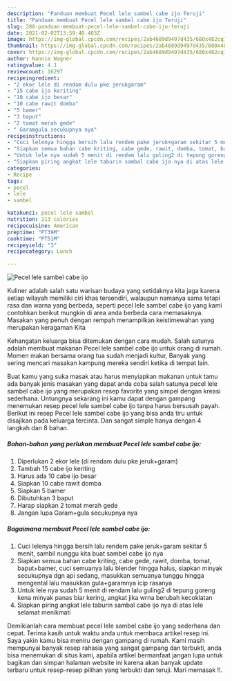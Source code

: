 ```yaml
---
description: "Panduan membuat Pecel lele sambel cabe ijo Teruji"
title: "Panduan membuat Pecel lele sambel cabe ijo Teruji"
slug: 288-panduan-membuat-pecel-lele-sambel-cabe-ijo-teruji
date: 2021-02-02T13:59:40.403Z
image: https://img-global.cpcdn.com/recipes/2ab4689d9497d435/680x482cq70/pecel-lele-sambel-cabe-ijo-foto-resep-utama.jpg
thumbnail: https://img-global.cpcdn.com/recipes/2ab4689d9497d435/680x482cq70/pecel-lele-sambel-cabe-ijo-foto-resep-utama.jpg
cover: https://img-global.cpcdn.com/recipes/2ab4689d9497d435/680x482cq70/pecel-lele-sambel-cabe-ijo-foto-resep-utama.jpg
author: Nannie Wagner
ratingvalue: 4.1
reviewcount: 16297
recipeingredient:
- "2 ekor lele di rendam dulu pke jerukgaram"
- "15 cabe ijo keriting"
- "10 cabe ijo besar"
- "10 cabe rawit domba"
- "5 bamer"
- "3 baput"
- "2 tomat merah gede"
- " Garamgula secukupnya nya"
recipeinstructions:
- "Cuci lelenya hingga bersih lalu rendem pake jeruk+garam sekitar 5 menit, sambil nunggu kita buat sambel cabe ijo nya"
- "Siapkan semua bahan cabe kriting, cabe gede, rawit, domba, tomat, baput+bamer, cuci semuanya lalu blender hingga halus, siapkan minyak secukupnya dgn api sedang, masukkan semuanya tunggu hingga mengental lalu masukkan gula+garamnya icip rasanya"
- "Untuk lele nya sudah 5 menit di rendam lalu guling2 di tepung goreng kena minyak panas biar kering, angkat jika wrna berubah kecoklatan"
- "Siapkan piring angkat lele taburin sambal cabe ijo nya di atas lele selamat menikmati"
categories:
- Recipe
tags:
- pecel
- lele
- sambel

katakunci: pecel lele sambel 
nutrition: 213 calories
recipecuisine: American
preptime: "PT39M"
cooktime: "PT51M"
recipeyield: "3"
recipecategory: Lunch

---
```



![Pecel lele sambel cabe ijo](https://img-global.cpcdn.com/recipes/2ab4689d9497d435/680x482cq70/pecel-lele-sambel-cabe-ijo-foto-resep-utama.jpg)

Kuliner adalah salah satu warisan budaya yang setidaknya kita jaga karena setiap wilayah memiliki ciri khas tersendiri, walaupun namanya sama tetapi rasa dan warna yang berbeda, seperti pecel lele sambel cabe ijo yang kami contohkan berikut mungkin di area anda berbeda cara memasaknya. Masakan yang penuh dengan rempah menampilkan keistimewahan yang merupakan keragaman Kita



Kehangatan keluarga bisa ditemukan dengan cara mudah. Salah satunya adalah membuat makanan Pecel lele sambel cabe ijo untuk orang di rumah. Momen makan bersama orang tua sudah menjadi kultur, Banyak yang sering mencari masakan kampung mereka sendiri ketika di tempat lain.

Buat kamu yang suka masak atau harus menyiapkan makanan untuk tamu ada banyak jenis masakan yang dapat anda coba salah satunya pecel lele sambel cabe ijo yang merupakan resep favorite yang simpel dengan kreasi sederhana. Untungnya sekarang ini kamu dapat dengan gampang menemukan resep pecel lele sambel cabe ijo tanpa harus bersusah payah.
Berikut ini resep Pecel lele sambel cabe ijo yang bisa anda tiru untuk disajikan pada keluarga tercinta. Dan sangat simple hanya dengan 4 langkah dan 8 bahan.


<!--inarticleads1-->

##### Bahan-bahan yang perlukan membuat Pecel lele sambel cabe ijo:

1. Diperlukan 2 ekor lele (di rendam dulu pke jeruk+garam)
1. Tambah 15 cabe ijo keriting
1. Harus ada 10 cabe ijo besar
1. Siapkan 10 cabe rawit domba
1. Siapkan 5 bamer
1. Dibutuhkan 3 baput
1. Harap siapkan 2 tomat merah gede
1. Jangan lupa  Garam+gula secukupnya nya




<!--inarticleads2-->

##### Bagaimana membuat  Pecel lele sambel cabe ijo:

1. Cuci lelenya hingga bersih lalu rendem pake jeruk+garam sekitar 5 menit, sambil nunggu kita buat sambel cabe ijo nya
1. Siapkan semua bahan cabe kriting, cabe gede, rawit, domba, tomat, baput+bamer, cuci semuanya lalu blender hingga halus, siapkan minyak secukupnya dgn api sedang, masukkan semuanya tunggu hingga mengental lalu masukkan gula+garamnya icip rasanya
1. Untuk lele nya sudah 5 menit di rendam lalu guling2 di tepung goreng kena minyak panas biar kering, angkat jika wrna berubah kecoklatan
1. Siapkan piring angkat lele taburin sambal cabe ijo nya di atas lele selamat menikmati




Demikianlah cara membuat pecel lele sambel cabe ijo yang sederhana dan cepat. Terima kasih untuk waktu anda untuk membaca artikel resep ini. Saya yakin kamu bisa meniru dengan gampang di rumah. Kami masih mempunyai banyak resep rahasia yang sangat gampang dan terbukti, anda bisa menemukan di situs kami, apabila artikel bermanfaat jangan lupa untuk bagikan dan simpan halaman website ini karena akan banyak update terbaru untuk resep-resep pilihan yang terbukti dan teruji. Mari memasak !!. 
